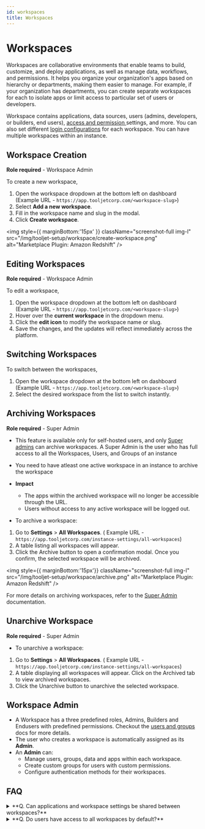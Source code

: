 ```yaml
---
id: workspaces
title: Workspaces
---
```

# Workspaces

Workspaces are collaborative environments that enable teams to build, customize, and deploy applications, as well as manage data, workflows, and permissions. It helps you organize your organization's apps based on hierarchy or departments, making them easier to manage. For example, if your organization has departments, you can create separate workspaces for each to isolate apps or limit access to particular set of users or developers.

Workspace contains applications, data sources, users (admins, developers, or builders, end users), [access and permission ](/docs)settings, and more. You can also set different [login configurations](docs/user-authentication/workspace-login) for each workspace. You can have multiple workspaces within an instance.

## Workspace Creation

**Role required** - Workspace Admin

To create a new workspace,

1.  Open the workspace dropdown at the bottom left on dashboard (Example URL - `https://app.tooljetcorp.com/<workspace-slug>`)
2.  Select **Add a new workspace**.
3.  Fill in the workspace name and slug in the modal.
4.  Click **Create workspace**.


<img style={{ marginBottom:'15px' }} className="screenshot-full img-l" src="/img/tooljet-setup/workspace/create-workspace.png" alt="Marketplace Plugin: Amazon Redshift" />




## Editing Workspaces
**Role required** - Workspace Admin

To edit a workspace,

1. Open the workspace dropdown at the bottom left on dashboard (Example URL - `https://app.tooljetcorp.com/<workspace-slug>`)
2. Hover over the **current workspace** in the dropdown menu.
3.  Click the **edit icon** to modify the workspace name or slug.
4.  Save the changes, and the updates will reflect immediately across the platform.

## Switching Workspaces

To switch between the workspaces,

1.  Open the workspace dropdown at the bottom left on dashboard (Example URL - `https://app.tooljetcorp.com/<workspace-slug>`)
2.  Select the desired workspace from the list to switch instantly.

## Archiving Workspaces
**Role required** - Super Admin

-   This feature is available only for self-hosted users, and only [Super admins](https://docs.tooljet.com/docs/enterprise/superadmin/#archive-workspaces) can archive workspaces. A Super Admin is the user who has full access to all the Workspaces, Users, and Groups of an instance
-   You need to have atleast one active workspace in an instance to archive the workspace

-   **Impact**
    -   The apps within the archived workspace will no longer be accessible through the URL.
    -   Users without access to any active workspace will be logged out.

-   To archive a workspace:

1.  Go to **Settings** > **All Workspaces**. ( Example URL - `https://app.tooljetcorp.com/instance-settings/all-workspaces`)
2.  A table listing all workspaces will appear.
3.  Click the Archive button to open a confirmation modal. Once you confirm, the selected workspace will be archived.


<img style={{ marginBottom:'15px'}} className="screenshot-full img-l" src="/img/tooljet-setup/workspace/archive.png" alt="Marketplace Plugin: Amazon Redshift" />



For more details on archiving workspaces, refer to the [Super Admin](https://docs.tooljet.com/docs/enterprise/superadmin/#archive-workspaces) documentation.

## Unarchive Workspace

**Role required** - Super Admin

-   To unarchive a workspace:

1.  Go to **Settings** > **All Workspaces**. ( Example URL - `https://app.tooljetcorp.com/instance-settings/all-workspaces`)
2.  A table displaying all workspaces will appear. Click on the Archived tab to view archived workspaces.
3.  Click the Unarchive button to unarchive the selected workspace.

## Workspace Admin

-   A Workspace has a three predefined roles, Admins, Builders and Endusers with predefined permissions. Checkout the [users and groups](/docs/tutorial/manage-users-groups/#managing-groups) docs for more details.
-   The user who creates a workspace is automatically assigned as its **Admin**.
-   An **Admin** can:
    -   Manage users, groups, data and apps within each workspace.
    -   Create custom groups for users with custom permissions.
    -   Configure authentication methods for their workspaces.


## FAQ

<details>
    <summary>
         **Q. Can applications and workspace settings be shared between workspaces?**
    </summary>
**No**, applications and workspace settings cannot be shared directly between workspaces. Each workspace operates independently, maintaining its own applications and configurations. However, you can **export an application** from one workspace and **import it** into another. For more details, refer to the [Import and Export Applications](/docs/app-builder/importing-exporting-applications/) documentation.

</details>

<details>
    <summary>
     **Q. Do users have access to all workspaces by default?**
    </summary>
**No**, users need to be **invited** to a specific workspace to access the apps and data within that workspace. Refer to [invite users](/docs/tutorial/manage-users-groups/#inviting-users) documentation for more details

</details>

